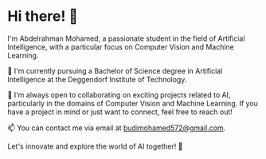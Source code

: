 
# Hi there! 👋

I'm Abdelrahman Mohamed, a passionate student in the field of Artificial Intelligence, with a particular focus on Computer Vision and Machine Learning.

🌱 I'm currently pursuing a Bachelor of Science degree in Artificial Intelligence at the Deggendorf Institute of Technology.

🤝 I'm always open to collaborating on exciting projects related to AI, particularly in the domains of Computer Vision and Machine Learning. If you have a project in mind or just want to connect, feel free to reach out!

📫 You can contact me via email at [budimohamed572@gmail.com](mailto:budimohamed572@gmail.com).

Let's innovate and explore the world of AI together! 🚀
